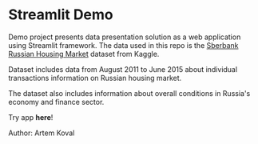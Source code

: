 # Streamlit Demo

Demo project presents data presentation solution as a web application using Streamlit framework. The data used in this repo is the [Sberbank Russian Housing Market](https://www.kaggle.com/competitions/sberbank-russian-housing-market) dataset from Kaggle.

Dataset includes data from August 2011 to June 2015 about individual transactions information on Russian housing market.

The dataset also includes information about overall conditions in Russia's economy and finance sector.

Try app **here**!

Author: Artem Koval